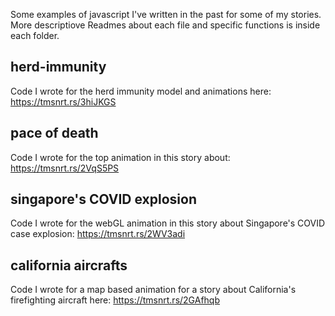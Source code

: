 Some examples of javascript I've written in the past for some of my stories. More descriptiove Readmes about each file and specific functions is inside each folder.

## herd-immunity

Code I wrote for the herd immunity model and animations here: https://tmsnrt.rs/3hiJKGS

## pace of death

Code I wrote for the top animation in this story about: https://tmsnrt.rs/2VqS5PS

## singapore's COVID explosion

Code I wrote for the webGL animation in this story about Singapore's COVID case explosion: https://tmsnrt.rs/2WV3adi

## california aircrafts

Code I wrote for a map based animation for a story about California's firefighting aircraft here: https://tmsnrt.rs/2GAfhqb
